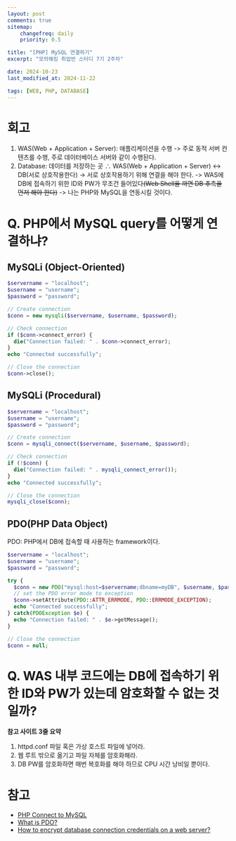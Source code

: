 ```yaml
---
layout: post
comments: true
sitemap:
    changefreq: daily
    priority: 0.5

title: "[PHP] MySQL 연결하기"
excerpt: "모의해킹 취업반 스터디 7기 2주차"

date: 2024-10-23
last_modified_at: 2024-11-22

tags: [WEB, PHP, DATABASE]
---
```


# 회고
1. WAS(Web + Application + Server): 애플리케이션을 수행 -> 주로 동적 서버 컨텐츠를 수행, 주로 데이터베이스 서버와 같이 수행된다.
2. Database: 데이터를 저장하는 곳
∴ WAS(Web + Application + Server) <-> DB(서로 상호작용한다)
-> 서로 상호작용하기 위해 연결을 해야 한다. -> WAS에 DB에 접속하기 위한 ID와 PW가 무조건 들어있다~~(Web Shell을 까면 DB 추측을 먼저 해야 한다)~~
-> 나는 PHP와 MySQL을 연동시킬 것이다.

# Q. PHP에서 MySQL query를 어떻게 연결하냐?
## MySQLi (Object-Oriented)
```php
$servername = "localhost";
$username = "username";
$password = "password";

// Create connection
$conn = new mysqli($servername, $username, $password);

// Check connection
if ($conn->connect_error) {
  die("Connection failed: " . $conn->connect_error);
}
echo "Connected successfully";

// Close the connection
$conn->close();
```

## MySQLi (Procedural)
```php
$servername = "localhost";
$username = "username";
$password = "password";

// Create connection
$conn = mysqli_connect($servername, $username, $password);

// Check connection
if (!$conn) {
  die("Connection failed: " . mysqli_connect_error());
}
echo "Connected successfully";

// Close the connection
mysqli_close($conn);
```

## PDO(PHP Data Object)
PDO: PHP에서 DB에 접속할 때 사용하는 framework이다.
```php
$servername = "localhost";
$username = "username";
$password = "password";

try {
  $conn = new PDO("mysql:host=$servername;dbname=myDB", $username, $password);
  // set the PDO error mode to exception
  $conn->setAttribute(PDO::ATTR_ERRMODE, PDO::ERRMODE_EXCEPTION);
  echo "Connected successfully";
} catch(PDOException $e) {
  echo "Connection failed: " . $e->getMessage();
}

// Close the connection
$conn = null;
```

# Q. WAS 내부 코드에는 DB에 접속하기 위한 ID와 PW가 있는데 암호화할 수 없는 것일까?
**참고 사이트 3줄 요약**
1. httpd.conf 파일 혹은 가상 호스트 파일에 넣어라.
2. 웹 루트 밖으로 옮기고 파일 자체를 암호화해라.
3. DB PW를 암호화하면 매번 복호화를 해야 하므로 CPU 시간 낭비일 뿐이다.

# 참고
* [PHP Connect to MySQL](https://www.w3schools.com/php/php_mysql_connect.asp)
* [What is PDO?](https://www.simplilearn.com/tutorials/php-tutorial/pdo-in-php)
* [How to encrypt database connection credentials on a web server?](https://security.stackexchange.com/questions/22817/how-to-encrypt-database-connection-credentials-on-a-web-server)